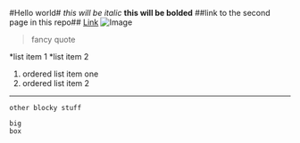 #Hello world#
*this will be italic*
**this will be bolded**
##link to the second page in this repo##
[Link](https://abigailshilts.github.io/cse15l-lab-reports/secondary)
![Image](https://media.techeblog.com/images/liberty-walk-ferrari-308.jpg)
>fancy quote

*list item 1
*list item 2

1. ordered list item one
2. ordered list item 2
---
`other blocky stuff`
```
big
box
```
